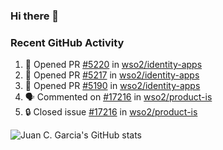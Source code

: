 ### Hi there 👋

<!--
**jcgarciaa/jcgarciaa** is a ✨ _special_ ✨ repository because its `README.md` (this file) appears on your GitHub profile.

Here are some ideas to get you started:

- 🔭 I’m currently working on ...
- 🌱 I’m currently learning ...
- 👯 I’m looking to collaborate on ...
- 🤔 I’m looking for help with ...
- 💬 Ask me about ...
- 📫 How to reach me: ...
- 😄 Pronouns: ...
- ⚡ Fun fact: ...
-->

### Recent GitHub Activity

<!--START_SECTION:activity-->
1. 💪 Opened PR [#5220](https://github.com/wso2/identity-apps/pull/5220) in [wso2/identity-apps](https://github.com/wso2/identity-apps)
2. 💪 Opened PR [#5217](https://github.com/wso2/identity-apps/pull/5217) in [wso2/identity-apps](https://github.com/wso2/identity-apps)
3. 💪 Opened PR [#5190](https://github.com/wso2/identity-apps/pull/5190) in [wso2/identity-apps](https://github.com/wso2/identity-apps)
4. 🗣 Commented on [#17216](https://github.com/wso2/product-is/issues/17216#issuecomment-1885207587) in [wso2/product-is](https://github.com/wso2/product-is)
5. 🔒 Closed issue [#17216](https://github.com/wso2/product-is/issues/17216) in [wso2/product-is](https://github.com/wso2/product-is)
<!--END_SECTION:activity-->

![Juan C. Garcia's GitHub stats](https://github-readme-stats.vercel.app/api?username=jcgarciaa&count_private=true&show_icons=true&hide_border=true)